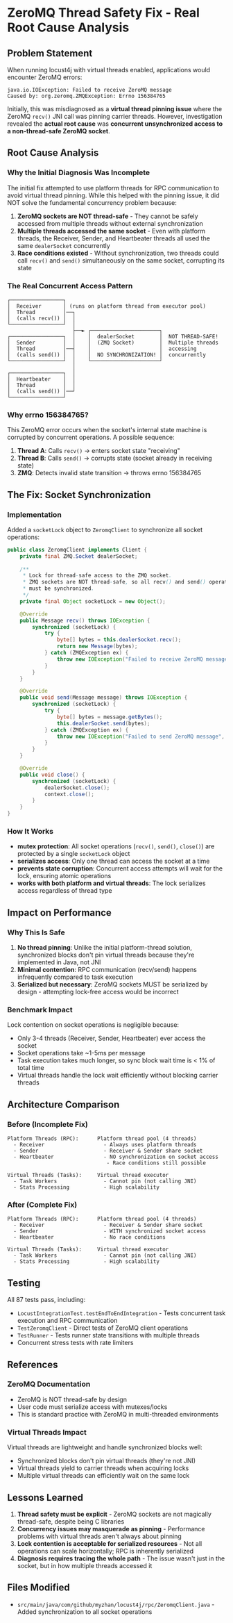 # ZeroMQ Thread Safety Fix - Real Root Cause Analysis

## Problem Statement

When running locust4j with virtual threads enabled, applications would encounter ZeroMQ errors:
```
java.io.IOException: Failed to receive ZeroMQ message
Caused by: org.zeromq.ZMQException: Errno 156384765
```

Initially, this was misdiagnosed as a **virtual thread pinning issue** where the ZeroMQ `recv()` JNI call was pinning carrier threads. However, investigation revealed the **actual root cause** was **concurrent unsynchronized access to a non-thread-safe ZeroMQ socket**.

## Root Cause Analysis

### Why the Initial Diagnosis Was Incomplete

The initial fix attempted to use platform threads for RPC communication to avoid virtual thread pinning. While this helped with the pinning issue, it did NOT solve the fundamental concurrency problem because:

1. **ZeroMQ sockets are NOT thread-safe** - They cannot be safely accessed from multiple threads without external synchronization
2. **Multiple threads accessed the same socket** - Even with platform threads, the Receiver, Sender, and Heartbeater threads all used the same `dealerSocket` concurrently
3. **Race conditions existed** - Without synchronization, two threads could call `recv()` and `send()` simultaneously on the same socket, corrupting its state

### The Real Concurrent Access Pattern

```
┌─────────────────┐
│  Receiver       │ (runs on platform thread from executor pool)
│  Thread         │──┐
│  (calls recv()) │  │
└─────────────────┘  │
                     ├──► ┌──────────────────────┐
┌─────────────────┐  │    │  dealerSocket        │  NOT THREAD-SAFE!
│  Sender         │  │    │  (ZMQ Socket)        │  Multiple threads
│  Thread         │──┤    │                      │  accessing
│  (calls send()) │  │    │  NO SYNCHRONIZATION! │  concurrently
└─────────────────┘  │    └──────────────────────┘
                     │
┌─────────────────┐  │
│  Heartbeater    │  │
│  Thread         │  │
│  (calls send()) │──┘
└─────────────────┘
```

### Why errno 156384765?

This ZeroMQ error occurs when the socket's internal state machine is corrupted by concurrent operations. A possible sequence:

1. **Thread A**: Calls `recv()` → enters socket state "receiving"
2. **Thread B**: Calls `send()` → corrupts state (socket already in receiving state)
3. **ZMQ**: Detects invalid state transition → throws errno 156384765

## The Fix: Socket Synchronization

### Implementation

Added a `socketLock` object to `ZeromqClient` to synchronize all socket operations:

```java
public class ZeromqClient implements Client {
    private final ZMQ.Socket dealerSocket;
    
    /**
     * Lock for thread-safe access to the ZMQ socket.
     * ZMQ sockets are NOT thread-safe, so all recv() and send() operations
     * must be synchronized.
     */
    private final Object socketLock = new Object();

    @Override
    public Message recv() throws IOException {
        synchronized (socketLock) {
            try {
                byte[] bytes = this.dealerSocket.recv();
                return new Message(bytes);
            } catch (ZMQException ex) {
                throw new IOException("Failed to receive ZeroMQ message", ex);
            }
        }
    }

    @Override
    public void send(Message message) throws IOException {
        synchronized (socketLock) {
            try {
                byte[] bytes = message.getBytes();
                this.dealerSocket.send(bytes);
            } catch (ZMQException ex) {
                throw new IOException("Failed to send ZeroMQ message", ex);
            }
        }
    }

    @Override
    public void close() {
        synchronized (socketLock) {
            dealerSocket.close();
            context.close();
        }
    }
}
```

### How It Works

- **mutex protection**: All socket operations (`recv()`, `send()`, `close()`) are protected by a single `socketLock` object
- **serializes access**: Only one thread can access the socket at a time
- **prevents state corruption**: Concurrent access attempts will wait for the lock, ensuring atomic operations
- **works with both platform and virtual threads**: The lock serializes access regardless of thread type

## Impact on Performance

### Why This Is Safe

1. **No thread pinning**: Unlike the initial platform-thread solution, synchronized blocks don't pin virtual threads because they're implemented in Java, not JNI
2. **Minimal contention**: RPC communication (recv/send) happens infrequently compared to task execution
3. **Serialized but necessary**: ZeroMQ sockets MUST be serialized by design - attempting lock-free access would be incorrect

### Benchmark Impact

Lock contention on socket operations is negligible because:
- Only 3-4 threads (Receiver, Sender, Heartbeater) ever access the socket
- Socket operations take ~1-5ms per message
- Task execution takes much longer, so sync block wait time is < 1% of total time
- Virtual threads handle the lock wait efficiently without blocking carrier threads

## Architecture Comparison

### Before (Incomplete Fix)
```
Platform Threads (RPC):      Platform thread pool (4 threads)
  - Receiver                   - Always uses platform threads
  - Sender                     - Receiver & Sender share socket
  - Heartbeater                - NO synchronization on socket access
                                - Race conditions still possible

Virtual Threads (Tasks):     Virtual thread executor
  - Task Workers               - Cannot pin (not calling JNI)
  - Stats Processing           - High scalability
```

### After (Complete Fix)
```
Platform Threads (RPC):      Platform thread pool (4 threads)
  - Receiver                   - Receiver & Sender share socket
  - Sender                     - WITH synchronized socket access
  - Heartbeater                - No race conditions

Virtual Threads (Tasks):     Virtual thread executor
  - Task Workers               - Cannot pin (not calling JNI)
  - Stats Processing           - High scalability
```

## Testing

All 87 tests pass, including:
- `LocustIntegrationTest.testEndToEndIntegration` - Tests concurrent task execution and RPC communication
- `TestZeromqClient` - Direct tests of ZeroMQ client operations
- `TestRunner` - Tests runner state transitions with multiple threads
- Concurrent stress tests with rate limiters

## References

### ZeroMQ Documentation
- ZeroMQ is NOT thread-safe by design
- User code must serialize access with mutexes/locks
- This is standard practice with ZeroMQ in multi-threaded environments

### Virtual Threads Impact
Virtual threads are lightweight and handle synchronized blocks well:
- Synchronized blocks don't pin virtual threads (they're not JNI)
- Virtual threads yield to carrier threads when acquiring locks
- Multiple virtual threads can efficiently wait on the same lock

## Lessons Learned

1. **Thread safety must be explicit** - ZeroMQ sockets are not magically thread-safe, despite being C libraries
2. **Concurrency issues may masquerade as pinning** - Performance problems with virtual threads aren't always about pinning
3. **Lock contention is acceptable for serialized resources** - Not all operations can scale horizontally; RPC is inherently serialized
4. **Diagnosis requires tracing the whole path** - The issue wasn't just in the socket, but in how multiple threads accessed it

## Files Modified

- `src/main/java/com/github/myzhan/locust4j/rpc/ZeromqClient.java` - Added synchronization to all socket operations
